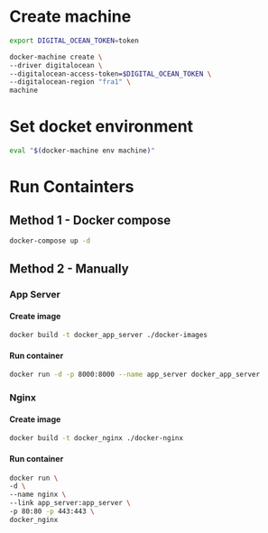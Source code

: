 # Create machine

```bash
export DIGITAL_OCEAN_TOKEN=token

docker-machine create \
--driver digitalocean \
--digitalocean-access-token=$DIGITAL_OCEAN_TOKEN \
--digitalocean-region "fra1" \     
machine
```

# Set docket environment
```bash
eval "$(docker-machine env machine)"
````

# Run Containters

## Method 1 - Docker compose

```bash
docker-compose up -d
````

## Method 2 - Manually

### App Server

#### Create image

```bash
docker build -t docker_app_server ./docker-images
````

#### Run container

```bash
docker run -d -p 8000:8000 --name app_server docker_app_server
````

###  Nginx

#### Create image

```bash
docker build -t docker_nginx ./docker-nginx
````

#### Run container

```bash
docker run \
-d \
--name nginx \
--link app_server:app_server \
-p 80:80 -p 443:443 \
docker_nginx
````
